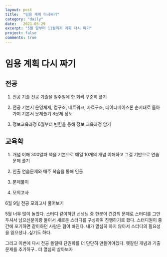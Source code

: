 ```yaml
---
layout: post
title:  "임용 계획 다시짜기"
category: "daily"
date:   2021-05-29
excerpt: "5월 말부터 11월까지 계획 다시 짜기"
project: false
comments: true
---
```


임용 계획 다시 짜기
====================

전공
------

1. 전공 기출
전공 기출을 일주일에 한 회씩 꾸준히 풀기

2. 전공 기본서
운영체제, 컴구조, 네트워크, 자료구조, 데이터베이스론 순서대로 돌아가며 기본서 문제풀기 8문제 정도

3. 정보교육과정
6월부터 빈칸을 통해 정보 교육과정 암기

교육학
---------

1. 개념 이해
300알파 책을 기본으로 매일 10개의 개념 이해하고 그걸 기반으로 연습문제 풀기

2. 인출
연습문제와 매주 복습을 통해 인출

3. 문제풀이 

4. 모의고사

6월 9일 전공 모의고사 풀어보기

5월 너무 많이 놀았다. 
스터디 같이하던 선생님 중 한분이 건강의 문제로 스터디를 그만두셔서 남으신분이랑 둘이서 새로운 스터디를 구성하여 진행하기로 했다. 스터디원이 중간에 포기하면 같이하던 사람은 힘이 빠진다. 내가 열심히 하지 않아서 스터디의 필요성을 잃으셨나..싶기도 하다. 

그리고 이번에 다시 전공 돌릴때 단권화를 더 단단히 만들어야겠다. 헷갈린 개념과 기출문제를 추가하구.. 더 열심히 살아보자